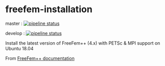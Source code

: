 # freefem-installation

master : [![pipeline status](https://gitlab.labos.polytechnique.fr/pierre.straebler/freefem-installation/badges/master/pipeline.svg)](https://gitlab.labos.polytechnique.fr/pierre.straebler/freefem-installation/commits/master)

develop : [![pipeline status](https://gitlab.labos.polytechnique.fr/pierre.straebler/freefem-installation/badges/develop/pipeline.svg)](https://gitlab.labos.polytechnique.fr/pierre.straebler/freefem-installation/commits/develop)

Install the latest version of FreeFem++ (4.x) with PETSc & MPI support on Ubuntu 18.04

From [FreeFem++ documentation](https://doc.freefem.org/introduction/installation/)
